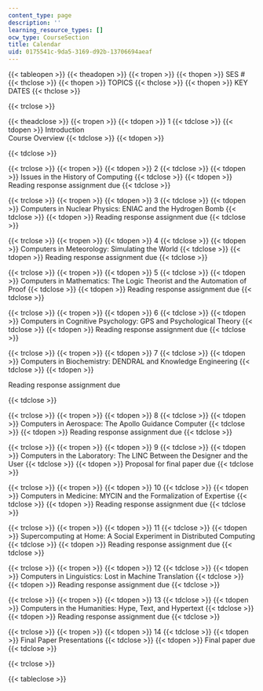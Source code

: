 ```yaml
---
content_type: page
description: ''
learning_resource_types: []
ocw_type: CourseSection
title: Calendar
uid: 0175541c-9da5-3169-d92b-13706694aeaf
---
```


{{< tableopen >}}
{{< theadopen >}}
{{< tropen >}}
{{< thopen >}}
SES #
{{< thclose >}}
{{< thopen >}}
TOPICS
{{< thclose >}}
{{< thopen >}}
KEY DATES
{{< thclose >}}

{{< trclose >}}

{{< theadclose >}}
{{< tropen >}}
{{< tdopen >}}
1
{{< tdclose >}}
{{< tdopen >}}
Introduction  
Course Overview
{{< tdclose >}}
{{< tdopen >}}

{{< tdclose >}}

{{< trclose >}}
{{< tropen >}}
{{< tdopen >}}
2
{{< tdclose >}}
{{< tdopen >}}
Issues in the History of Computing
{{< tdclose >}}
{{< tdopen >}}
Reading response assignment due
{{< tdclose >}}

{{< trclose >}}
{{< tropen >}}
{{< tdopen >}}
3
{{< tdclose >}}
{{< tdopen >}}
Computers in Nuclear Physics: ENIAC and the Hydrogen Bomb
{{< tdclose >}}
{{< tdopen >}}
Reading response assignment due
{{< tdclose >}}

{{< trclose >}}
{{< tropen >}}
{{< tdopen >}}
4
{{< tdclose >}}
{{< tdopen >}}
Computers in Meteorology: Simulating the World
{{< tdclose >}}
{{< tdopen >}}
Reading response assignment due
{{< tdclose >}}

{{< trclose >}}
{{< tropen >}}
{{< tdopen >}}
5
{{< tdclose >}}
{{< tdopen >}}
Computers in Mathematics: The Logic Theorist and the Automation of Proof
{{< tdclose >}}
{{< tdopen >}}
Reading response assignment due
{{< tdclose >}}

{{< trclose >}}
{{< tropen >}}
{{< tdopen >}}
6
{{< tdclose >}}
{{< tdopen >}}
Computers in Cognitive Psychology: GPS and Psychological Theory
{{< tdclose >}}
{{< tdopen >}}
Reading response assignment due
{{< tdclose >}}

{{< trclose >}}
{{< tropen >}}
{{< tdopen >}}
7
{{< tdclose >}}
{{< tdopen >}}
Computers in Biochemistry: DENDRAL and Knowledge Engineering
{{< tdclose >}}
{{< tdopen >}}


Reading response assignment due


{{< tdclose >}}

{{< trclose >}}
{{< tropen >}}
{{< tdopen >}}
8
{{< tdclose >}}
{{< tdopen >}}
Computers in Aerospace: The Apollo Guidance Computer
{{< tdclose >}}
{{< tdopen >}}
Reading response assignment due
{{< tdclose >}}

{{< trclose >}}
{{< tropen >}}
{{< tdopen >}}
9
{{< tdclose >}}
{{< tdopen >}}
Computers in the Laboratory: The LINC Between the Designer and the User
{{< tdclose >}}
{{< tdopen >}}
Proposal for final paper due
{{< tdclose >}}

{{< trclose >}}
{{< tropen >}}
{{< tdopen >}}
10
{{< tdclose >}}
{{< tdopen >}}
Computers in Medicine: MYCIN and the Formalization of Expertise
{{< tdclose >}}
{{< tdopen >}}
Reading response assignment due
{{< tdclose >}}

{{< trclose >}}
{{< tropen >}}
{{< tdopen >}}
11
{{< tdclose >}}
{{< tdopen >}}
Supercomputing at Home: A Social Experiment in Distributed Computing
{{< tdclose >}}
{{< tdopen >}}
Reading response assignment due
{{< tdclose >}}

{{< trclose >}}
{{< tropen >}}
{{< tdopen >}}
12
{{< tdclose >}}
{{< tdopen >}}
Computers in Linguistics: Lost in Machine Translation
{{< tdclose >}}
{{< tdopen >}}
Reading response assignment due
{{< tdclose >}}

{{< trclose >}}
{{< tropen >}}
{{< tdopen >}}
13
{{< tdclose >}}
{{< tdopen >}}
Computers in the Humanities: Hype, Text, and Hypertext
{{< tdclose >}}
{{< tdopen >}}
Reading response assignment due
{{< tdclose >}}

{{< trclose >}}
{{< tropen >}}
{{< tdopen >}}
14
{{< tdclose >}}
{{< tdopen >}}
Final Paper Presentations
{{< tdclose >}}
{{< tdopen >}}
Final paper due
{{< tdclose >}}

{{< trclose >}}

{{< tableclose >}}